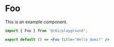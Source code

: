 # Foo

This is an example component.

```jsx
import { Foo } from '@c6i/playground';

export default () => <Foo title="Hello dumi!" />
```
